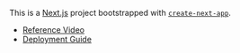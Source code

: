 This is a [Next.js](https://nextjs.org/) project bootstrapped with [`create-next-app`](https://github.com/vercel/next.js/tree/canary/packages/create-next-app).

- [Reference Video](https://www.youtube.com/watch?v=Hiabp1GY8fA)
- [Deployment Guide](https://medium.com/frontendweb/how-to-deploy-a-nextjs-app-to-github-pages-1de4f6ed762e)

